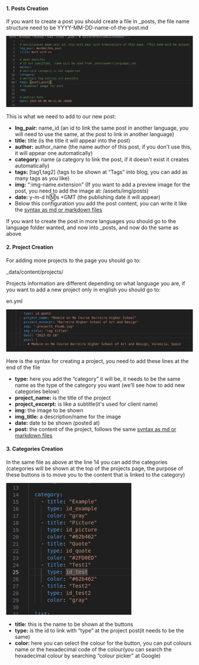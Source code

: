 #### 1. Posts Creation

If you want to create a post you should create a file in _posts, the file name structure need to be YYYY-MM-DD-name-of-the-post.md

![posts](./img-posts-projects/posts.png)

This is what  we need to add to our new post:

- **lng_pair:** name_id (an id to link the same post in another language, you will need to use the same, at the post to link in another language)
- **title:** title (is the title it will appear into the post)
- **author:** author_name (the name author of this post, if you don't use this, it will appear one automatically)
- **category:** name (a category to link the post, if it doesn't exist it creates automatically)
- **tags:** [tag1,tag2] (tags to be shown at “Tags” into blog, you can add as many tags as you like)
- **img:** “:img-name.extension” (If you want to add a preview image for the post, you need to add the image at: /assets/img/posts)
- **date:** y-m-d h:m:s +GMT (the publishing date it will appear)
- Below this configuration you add the post content, you can write it like the [syntax as md or markdown files](./Syntax-md-files.md)

If you want to create the post in more languages you should go to the language folder wanted, and now into _posts, and now do the same as above

#### 2. Project Creation

For adding more projects to the page you should go to:

_data/content/projects/

Projects information are different depending on what language you are, if you want to add a new project only in english you should go to:

en.yml

![projects](./img-posts-projects/projects.png)

Here is the syntax for creating a project, you need to add these lines at the end of the file

- **type:** here you add the “category” it will be, it needs to be the same name as the type of the category you want (we’ll see how to add new categories below)
- **project_name:** is the title of the project
- **project_excerpt:** is like a subtitle(it's used for client name)
- **img:** the image to be shown
- **img_title:** a description/name for the image
- **date:** date to be shown (posted at)
- **post:** the content of the project, follows the same [syntax as md or markdown files](./Syntax-md-files.md)


#### 3. Categories Creation

In the same file as above at the line 14 you can add the categories (categories will be shown at the top of the projects page, the purpose of these buttons is to move you to the content that is linked to the category)

![categories](./img-posts-projects/categories.png)

- **title:** this is the name to be shown at the buttons
- **type:** is the id to link with “type” at the project post(it needs to be the same)
- **color:** here you can select the colour for the button, you can put colours name or the hexadecimal code of the colour(you can search the hexadecimal colour by searching “colour picker” at Google)
